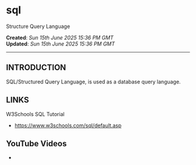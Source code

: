 # sql
Structure Query Language

**Created**: *Sun 15th June 2025 15:36 PM GMT*  
**Updated**: *Sun 15th June 2025 15:36 PM GMT*  

-----

## INTRODUCTION

SQL/Structured Query Language, is used as a database query language.

## LINKS

W3Schools SQL Tutorial  
- https://www.w3schools.com/sql/default.asp
 
## YouTube Videos

- 

